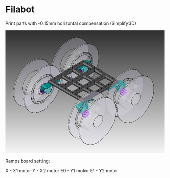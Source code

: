 # Filabot

 Print parts with -0.15mm horizontal compensation (Simplify3D)

![filabot](filabot.jpg)


Ramps board setting:

 X  - X1 motor
 Y  - X2 motor
 E0 - Y1 motor
 E1 - Y2 motor
